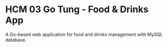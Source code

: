 # HCM 03 Go Tung - Food & Drinks App

A Go-based web application for food and drinks management with MySQL database.

